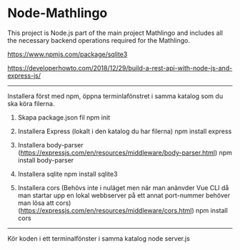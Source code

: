 # Node-Mathlingo
This project is Node.js part of the main project Mathlingo and includes all the necessary backend operations required for the Mathlingo.

https://www.npmjs.com/package/sqlite3

https://developerhowto.com/2018/12/29/build-a-rest-api-with-node-js-and-express-js/

------

Installera först med npm, öppna terminlafönstret i samma katalog som du ska köra filerna.

1. Skapa package.json fil
npm init

2. Installera Express (lokalt i den katalog du har filerna)
npm install express

3. Installera body-parser (https://expressjs.com/en/resources/middleware/body-parser.html)
npm install body-parser

4. Installera sqlite
npm install sqlite3

5. Installera cors (Behövs inte i nuläget men när man anänvder Vue CLI då man startar upp en lokal webbserver på ett annat port-nummer behöver man lösa att cors)
(https://expressjs.com/en/resources/middleware/cors.html)
npm install cors
-----

Kör koden i ett terminalfönster i samma katalog
node server.js

